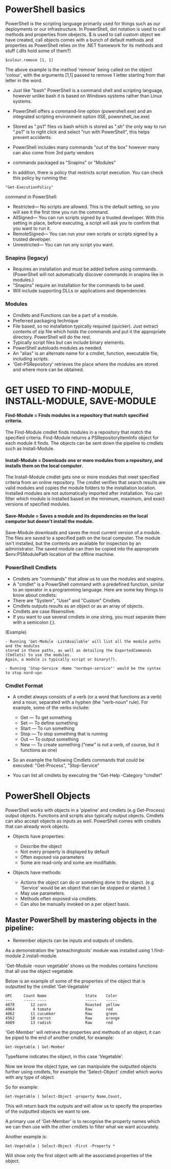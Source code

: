 # PowerShell basics

PowerShell is the scripting language primarily used for things such as
our deployments or our infrastructure. In PowerShell, dot notation is used to call
methods and properties from obejects. $ is used to call custom object we have created, call
objects comes with a bunch of default methods and properties as PowerShell relies on the
.NET framework for its methods and stuff (.dlls hold some of them?)
````
$colour.remove [1, 1]
````
The above example is the method 'remove' being called on the object 'colour',
with the arguments [1,1] passed to remove 1 letter starting from that letter in the word.

- Just like "bash" PowerShell is a command shell and scripting language,
  however unlike bash it is based on Windows systems rather than Linux systems.

- PowerShell offers a command-line option (powershell.exe) and an integrated
  scripting environment option (ISE, powershell_ise.exe)

- Stored as ".ps1" files vs bash which is stored as ".sh" the only way to run
  ".ps1" is to right click and select "run with PowerShell",
  this helps prevent accidents.

- PowerShell includes many commands "out of the box"
  however many can also come from 3rd party vendors

- commands packaged as "Snapins" or "Modules"

- In addition, there is policy that restricts script execution.
  You can check this policy by running the:

````
"Get-ExecutionPolicy"
````

 command in PowerShell:
  - Restricted— No scripts are allowed. This is the default setting,
    so you will see it the first time you run the command.
  - AllSigned— You can run scripts signed by a trusted developer.
    With this setting in place, before executing, a script will ask you to confirm that you want to run it.
  - RemoteSigned— You can run your own scripts or scripts signed by a trusted developer.
  - Unrestricted— You can run any script you want.

### Snapins (legacy)
- Requires an installation and must be added before using commands.
(PowerShell will not automatically discover commands in snapins like in modules.)
- "Snapins" require an installation for the commands to be used.
- Will include supporting DLLs or applications and dependencies

### Modules
- Cmdlets and Functions can be a part of a module.
- Preferred packaging technique
- File based, so no installation typically required (quicker).
  Just extract contents of zip file
  which holds the commands and put it the appropriate directory.
  PowerShell will do the rest.
- Typically script files but can include binary elements.
- PowerShell autoloads modules as needed.
- An "alias" is an alternate name for a cmdlet, function, executable file, including scripts.
- 'Get-PSRepository' retrieves the place where the modules are stored and where more can be obtained.

# GET USED TO FIND-MODULE, INSTALL-MODULE, SAVE-MODULE

#### Find-Module = Finds modules in a repository that match specified criteria.

The Find-Module cmdlet finds modules in a repository that match the specified
criteria. Find-Module returns a PSRepositoryItemInfo object for each module it
finds. The objects can be sent down the pipeline to cmdlets such as Install-Module.

#### Install-Module = Downloads one or more modules from a repository, and installs them on the local computer.

The Install-Module cmdlet gets one or more modules that meet specified criteria
from an online repository. The cmdlet verifies that search results are valid
 modules and copies the module folders to the installation location.
 Installed modules are not automatically imported after installation.
 You can filter which module is installed based on the minimum, maximum,
 and exact versions of specified modules.

#### Save-Module = Saves a module and its dependencies on the local computer but doesn't install the module.

Save-Module downloads and saves the most current version of a module.
The files are saved to a specified path on the local computer.
The module isn't installed, but the contents are available for inspection by an
 administrator. The saved module can then be copied into the appropriate
 $env:PSModulePath location of the offline machine.

### PowerShell Cmdlets

- Cmdlets are "commands" that allow us to use the modules and snapins.
- A "cmdlet" is a PowerShell command with a predefined function,
  similar to an operator in a programming language. Here are some key things to
  know about cmdlets:
- There are "System", "User" and "Custom" Cmdlets
- Cmdlets outputs results as an object or as an array of objects.
- Cmdlets are case INsensitive.
- If you want to use several cmdlets in one string, you must separate them
  with a semicolon (;).

(Example)
```
- Running 'Get-Module -ListAvailable' will list all the module paths and the modules
stored in those paths, as well as detailing the ExportedCommands (Cmdlets) to use the modules.
Again, a module is typically script or binary(?).

- Running 'Stop-Service -Name "nordvpn-service"' would be the syntax to stop nord-vpn
```


### Cmdlet Format

- A cmdlet always consists of a verb (or a word that functions as a verb) and
  a noun, separated with a hyphen (the “verb-noun” rule). For example,
  some of the verbs include:
  - Get — To get something
  - Set — To define something
  - Start — To run something
  - Stop — To stop something that is running
  - Out — To output something
  - New — To create something (“new” is not a verb, of course, but it functions as one)

- So an example the following Cmdlets commands that could be executed: "Get-Process", "Stop-Service"
-  You can list all cmdlets by executing the "Get-Help -Category "cmdlet"

# PowerShell Objects

PowerShell works with objects in a 'pipeline' and cmdlets (e.g Get-Process) output
objects. Functions and scripts also typically output objects. Cmdlets can also
accept objects as inputs as well. PowerShell comes with cmdlets that can already
work objects.

- Objects have properties:
  - Describe the object
  - Not every property is displayed by default
  - Often exposed via parameters
  - Some are read-only and some are modifiable.

- Objects have methods:
  - Actions the object can do or something done to the object. (e.g 'Service'
    would be an object that can be stopped or started. )
  - May use parameters.
  - Methods often exposed via cmdlets.
  - Can also be manually invoked on a per object basis.

## Master PowerShell by mastering objects in the pipeline:
  - Remember objects can be inputs and outputs of cmdlets.

As a demonstration the 'psteachingtools' module was installed using
1.find-module
2.install-module.

'Get-Module -noun vegetable' shows us the modules contains functions that all
use the object vegetable.

Below is an example of some of the properties of the object that is outputted by
the cmdlet 'Get-Vegetable'
````
UPC     Count Name                 State    Color
---     ----- ----                 -----    -----
4078       12 corn                 Roasted  yellow
4064        4 tomato               Raw      red
4062       11 cucumber             Raw      green
4562       10 carrot               Raw      orange
4089       13 radish               Raw      red
````

'Get-Member' will retrieve the properties and methods of an object, it can be
piped to the end of another cmdlet, for example:
````
Get-Vegetable | Get-Member
````
TypeName indicates the object, in this case 'Vegetable'.

Now we know the object type, we can manipulate the outputted objects further using
cmdlets, for example the 'Select-Object' cmdlet which works with any type of object.

So for example:
````
Get-Vegetable | Select-Object -property Name,Count,
````

This will return back the outputs and will allow us to specify the properties of
the outputted objects we want to see.

A primary use of 'Get-Member' is to recognise the property names which we can then use
with the other cmdlets to filter what we want accurately.

Another example is:
````
Get-Vegetable | Select-Object -First -Property *
````
Will show only the first object with all the associated properties of the object.
